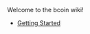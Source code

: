 Welcome to the bcoin wiki!

- [Getting Started][getting-started]

[getting-started]: https://github.com/bcoin-org/bcoin/wiki/Beginner's-Guide